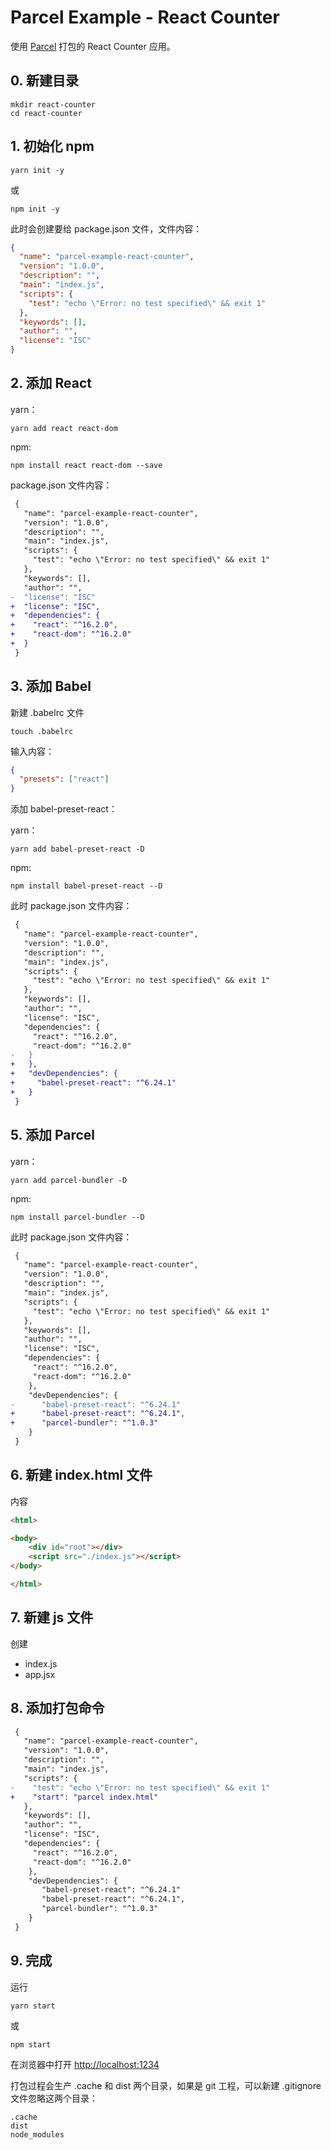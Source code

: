 # Parcel Example - React Counter

使用 [Parcel](https://parceljs.org/) 打包的 React Counter 应用。

## 0. 新建目录

    mkdir react-counter
    cd react-counter

## 1. 初始化 npm

    yarn init -y

或

    npm init -y

此时会创建要给 package.json 文件，文件内容：

```json
{
  "name": "parcel-example-react-counter",
  "version": "1.0.0",
  "description": "",
  "main": "index.js",
  "scripts": {
    "test": "echo \"Error: no test specified\" && exit 1"
  },
  "keywords": [],
  "author": "",
  "license": "ISC"
}
```

## 2. 添加 React

yarn：

    yarn add react react-dom

npm:

    npm install react react-dom --save

package.json 文件内容：

```diff
 {
   "name": "parcel-example-react-counter",
   "version": "1.0.0",
   "description": "",
   "main": "index.js",
   "scripts": {
     "test": "echo \"Error: no test specified\" && exit 1"
   },
   "keywords": [],
   "author": "",
-  "license": "ISC"
+  "license": "ISC",
+  "dependencies": {
+    "react": "^16.2.0",
+    "react-dom": "^16.2.0"
+  }
 }
```

## 3. 添加 Babel

新建 .babelrc 文件

    touch .babelrc

输入内容：

```json
{
  "presets": ["react"]
}
```

添加 babel-preset-react：

yarn：

    yarn add babel-preset-react -D

npm:

    npm install babel-preset-react --D

此时 package.json 文件内容：

```diff
 {
   "name": "parcel-example-react-counter",
   "version": "1.0.0",
   "description": "",
   "main": "index.js",
   "scripts": {
     "test": "echo \"Error: no test specified\" && exit 1"
   },
   "keywords": [],
   "author": "",
   "license": "ISC",
   "dependencies": {
     "react": "^16.2.0",
     "react-dom": "^16.2.0"
-   }
+   },
+   "devDependencies": {
+     "babel-preset-react": "^6.24.1"
+   }
 }
```

## 5. 添加 Parcel

yarn：

    yarn add parcel-bundler -D

npm:

    npm install parcel-bundler --D

此时 package.json 文件内容：

```diff
 {
   "name": "parcel-example-react-counter",
   "version": "1.0.0",
   "description": "",
   "main": "index.js",
   "scripts": {
     "test": "echo \"Error: no test specified\" && exit 1"
   },
   "keywords": [],
   "author": "",
   "license": "ISC",
   "dependencies": {
     "react": "^16.2.0",
     "react-dom": "^16.2.0"
    },
    "devDependencies": {
-      "babel-preset-react": "^6.24.1"
+      "babel-preset-react": "^6.24.1",
+      "parcel-bundler": "^1.0.3"    
    }
 }
```

## 6. 新建 index.html 文件

内容

```html
<html>

<body>
    <div id="root"></div>
    <script src="./index.js"></script>
</body>

</html>
```

## 7. 新建 js 文件

创建 

- index.js
- app.jsx

## 8. 添加打包命令

```diff
 {
   "name": "parcel-example-react-counter",
   "version": "1.0.0",
   "description": "",
   "main": "index.js",
   "scripts": {
-    "test": "echo \"Error: no test specified\" && exit 1"
+    "start": "parcel index.html"
   },
   "keywords": [],
   "author": "",
   "license": "ISC",
   "dependencies": {
     "react": "^16.2.0",
     "react-dom": "^16.2.0"
    },
    "devDependencies": {
       "babel-preset-react": "^6.24.1"
       "babel-preset-react": "^6.24.1",
       "parcel-bundler": "^1.0.3"    
    }
 }
```

## 9. 完成

运行

    yarn start

或

    npm start

在浏览器中打开 <http://localhost:1234>

打包过程会生产 .cache 和 dist 两个目录，如果是 git 工程，可以新建 .gitignore 文件忽略这两个目录：

```
.cache
dist
node_modules
```

